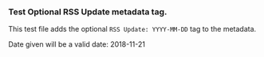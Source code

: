 ### Test Optional RSS Update metadata tag.

This test file adds the optional `RSS Update: YYYY-MM-DD` tag to the metadata.

Date given will be a valid date: 2018-11-21

<!---
Publish: yes
Categories: Planning, Reliability
Topics: Testing, Debugging, Design
Tags: training, webinar,
Level: 2
Prerequisites: defaults
Aggregate: subresource
RSS Update: 2018-11-21
--->
